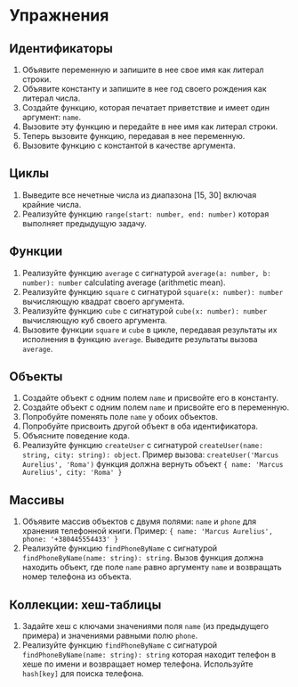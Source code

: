 # Упражнения

## Идентификаторы

1. Объявите переменную и запишите в нее свое имя как литерал строки.
2. Объявите константу и запишите в нее год своего рождения как литерал числа.
3. Создайте функцию, которая печатает приветствие и имеет один аргумент: `name`.
4. Вызовите эту функцию и передайте в нее имя как литерал строки.
5. Теперь вызовите функцию, передавая в нее переменную.
6. Вызовите функцию с константой в качестве аргумента.

## Циклы

1. Выведите все нечетные числа из диапазона [15, 30] включая крайние числа.
2. Реализуйте функцию `range(start: number, end: number)` которая выполняет
предыдущую задачу.

## Функции

1. Реализуйте функцию `average` с сигнатурой
`average(a: number, b: number): number` calculating average (arithmetic mean).
2. Реализуйте функцию `square` с сигнатурой
`square(x: number): number` вычисляющую квадрат своего аргумента.
3. Реализуйте функцию `cube` с сигнатурой
`cube(x: number): number` вычисляющую куб своего аргумента.
4. Вызовите функции `square` и `cube` в цикле, передавая результаты их исполнения
в функцию `average`. Выведите результаты вызова `average`.

## Объекты

1. Создайте объект с одним полем `name` и присвойте его в константу.
2. Создайте объект с одним полем `name` и присвойте его в переменную.
3. Попробуйте поменять поле `name` у обоих объектов.
4. Попробуйте присвоить другой объект в оба идентификатора.
5. Объясните поведение кода.
6. Реализуйте функцию `createUser` с сигнатурой
`createUser(name: string, city: string): object`. Пример вызова:
`createUser('Marcus Aurelius', 'Roma')` функция должна вернуть объект
`{ name: 'Marcus Aurelius', city: 'Roma' }`

## Массивы

1. Объявите массив объектов с двумя полями: `name` и `phone` для хранения
телефонной книги. Пример: `{ name: 'Marcus Aurelius', phone: '+380445554433' }`
2. Реализуйте функцию `findPhoneByName` с сигнатурой
`findPhoneByName(name: string): string`. Вызов функция должна находить объект,
где поле `name` равно аргументу `name` и возвращать номер телефона из объекта.

## Коллекции: хеш-таблицы

1. Задайте хеш с ключами значениями поля `name` (из предыдущего примера)
и значениями равными полю `phone`.
2. Реализуйте функцию `findPhoneByName` с сигнатурой
`findPhoneByName(name: string): string` которая находит телефон в хеше по имени
и возвращает номер телефона. Используйте `hash[key]` для поиска телефона.
